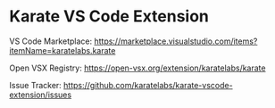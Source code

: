 # Karate VS Code Extension

VS Code Marketplace: https://marketplace.visualstudio.com/items?itemName=karatelabs.karate

Open VSX Registry: https://open-vsx.org/extension/karatelabs/karate

Issue Tracker: https://github.com/karatelabs/karate-vscode-extension/issues
